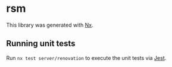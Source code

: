 # rsm

This library was generated with [Nx](https://nx.dev).

## Running unit tests

Run `nx test server/renovation` to execute the unit tests via [Jest](https://jestjs.io).
